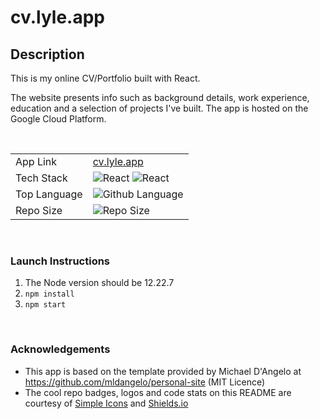 
# cv.lyle.app

## Description
This is my online CV/Portfolio built with React. 

The website presents info such as background details, work experience, education and a selection of projects I've built. 
The app is hosted on the Google Cloud Platform.

<br />

|                |                                                                                                                                                                                                                                       |
|----------------|---------------------------------------------------------------------------------------------------------------------------------------------------------------------------------------------------------------------------------------|
| App Link       | [cv.lyle.app](https://cv.lyle.app)                                                                                                                                                                                                    | 
| Tech Stack     | <div>![React](https://img.shields.io/badge/react-%2320232a.svg?style=for-the-badge&logo=react&logoColor=%2361DAFB) ![React](https://img.shields.io/badge/GoogleCloud-4285F4.svg?style=for-the-badge&logo=googlecloud&logoColor=white) |
| Top Language   | ![Github Language](https://img.shields.io/github/languages/top/lylio/cv.lyle.app?style=for-the-badge)                                                                                                                                 |
| Repo Size      | ![Repo Size](https://img.shields.io/github/repo-size/lylio/cv.lyle.app?style=for-the-badge)                                                                                                                                           |

<br>

### Launch Instructions
1. The Node version should be 12.22.7
2. `npm install`
3. `npm start`

<br />

### Acknowledgements

- This app is based on the template provided by Michael D'Angelo at https://github.com/mldangelo/personal-site (MIT Licence)
- The cool repo badges, logos and code stats on this README are courtesy of [Simple Icons](https://simpleicons.org) and [Shields.io](https://shields.io)







